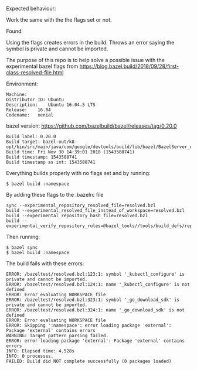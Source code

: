 
Expected behaviour:

Work the same with the the flags set or not.

Found:

Using the flags creates errors in the build. Throws an error saying the symbol is private and cannot be imported.


The purpose of this repo is to help solve a possible issue with the experimental bazel flags from https://blog.bazel.build/2018/09/28/first-class-resolved-file.html


Environment:
```
Machine:
Distributor ID:	Ubuntu
Description:	Ubuntu 16.04.5 LTS
Release:	16.04
Codename:	xenial
```
bazel version:
https://github.com/bazelbuild/bazel/releases/tag/0.20.0
```
Build label: 0.20.0
Build target: bazel-out/k8-opt/bin/src/main/java/com/google/devtools/build/lib/bazel/BazelServer_deploy.jar
Build time: Fri Nov 30 14:39:01 2018 (1543588741)
Build timestamp: 1543588741
Build timestamp as int: 1543588741
```

Everything builds properly with no flags set and by running:
```
$ bazel build :namespace
```


By adding these flags to the .bazelrc file
```
sync --experimental_repository_resolved_file=resolved.bzl
build --experimental_resolved_file_instead_of_workspace=resolved.bzl
build --experimental_repository_hash_file=resolved.bzl
build --experimental_verify_repository_rules=@bazel_tools//tools/build_defs/repo:git.bzl%git_repository
```
Then running:
```
$ bazel sync
$ bazel build :namespace
```

The build fails with these errors:
```
ERROR: /bazeltest/resolved.bzl:123:1: symbol '_kubectl_configure' is private and cannot be imported.
ERROR: /bazeltest/resolved.bzl:124:1: name '_kubectl_configure' is not defined
ERROR: Error evaluating WORKSPACE file
ERROR: /bazeltest/resolved.bzl:323:1: symbol '_go_download_sdk' is private and cannot be imported.
ERROR: /bazeltest/resolved.bzl:324:1: name '_go_download_sdk' is not defined
ERROR: Error evaluating WORKSPACE file
ERROR: Skipping ':namespace': error loading package 'external': Package 'external' contains errors
WARNING: Target pattern parsing failed.
ERROR: error loading package 'external': Package 'external' contains errors
INFO: Elapsed time: 4.528s
INFO: 0 processes.
FAILED: Build did NOT complete successfully (0 packages loaded)
```
